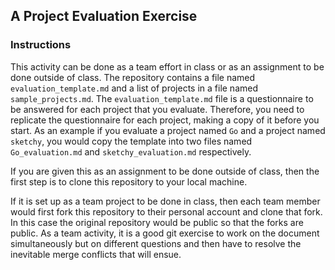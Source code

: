 
## A Project Evaluation  Exercise

### Instructions

This activity  can be done as a team effort in class or as an 
assignment to be done outside of class. 
The repository contains a file named `evaluation_template.md` and a list of 
projects in a file named `sample_projects.md`.
The `evaluation_template.md` file is a questionnaire to be answered for each project that
you evaluate. Therefore, you need to replicate the questionnaire for each project, making a copy of it
before you start. As an example if you evaluate a project named `Go` and a project 
named `sketchy`, 
you would copy the template into two files named `Go_evaluation.md` and `sketchy_evaluation.md`
respectively.

If you are given this as an assignment to be done outside of class, 
then the first step is to clone this repository to your local machine.

If it is set up as a team project to be done in class, then each team member would 
first fork this repository to their personal account and clone that fork. In this
case the original repository would be public so that the forks are public. 
As a team activity, it is a good git exercise to work on the document simultaneously but on different questions
and then have to resolve the inevitable merge conflicts that will ensue.

